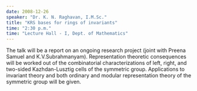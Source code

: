 ```yaml
---
date: 2008-12-26
speaker: "Dr. K. N. Raghavan, I.M.Sc."
title: "KRS bases for rings of invariants"
time: "2:30 p.m." 
time: "Lecture Hall - I, Dept. of Mathematics"
---
```

The talk will be a report on an ongoing research project (joint with Preena Samuel and K.V.Subrahmanyam). Representation theoretic consequences will be worked out of the combinatorial characterizations of left, right, and two-sided Kazhdan-Lusztig cells of the symmetric group. Applications to invariant theory and both ordinary and modular representation theory of the symmetric group will be given.
